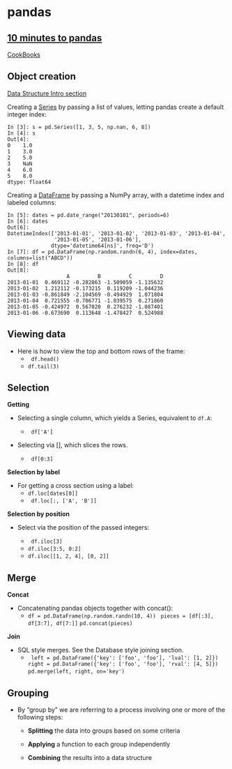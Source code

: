 # pandas

## [10 minutes to pandas](https://pandas.pydata.org/pandas-docs/stable/user_guide/10min.html)

[CookBooks](https://pandas.pydata.org/pandas-docs/stable/user_guide/cookbook.html#cookbook)

## Object creation

[Data Structure Intro section](https://pandas.pydata.org/pandas-docs/stable/user_guide/dsintro.html#dsintro)


Creating a [Series](https://pandas.pydata.org/pandas-docs/stable/reference/api/pandas.Series.html#pandas.Series) by passing a list of values, letting pandas create a default integer index:

```
In [3]: s = pd.Series([1, 3, 5, np.nan, 6, 8])
In [4]: s
Out[4]: 
0    1.0
1    3.0
2    5.0
3    NaN
4    6.0
5    8.0
dtype: float64
```

Creating a [DataFrame](https://pandas.pydata.org/pandas-docs/stable/reference/api/pandas.DataFrame.html#pandas.DataFrame) by passing a NumPy array, with a datetime index and labeled columns:

```
In [5]: dates = pd.date_range("20130101", periods=6)
In [6]: dates
Out[6]: 
DatetimeIndex(['2013-01-01', '2013-01-02', '2013-01-03', '2013-01-04',
               '2013-01-05', '2013-01-06'],
              dtype='datetime64[ns]', freq='D')
In [7]: df = pd.DataFrame(np.random.randn(6, 4), index=dates, columns=list("ABCD"))
In [8]: df
Out[8]: 
                   A         B         C         D
2013-01-01  0.469112 -0.282863 -1.509059 -1.135632
2013-01-02  1.212112 -0.173215  0.119209 -1.044236
2013-01-03 -0.861849 -2.104569 -0.494929  1.071804
2013-01-04  0.721555 -0.706771 -1.039575  0.271860
2013-01-05 -0.424972  0.567020  0.276232 -1.087401
2013-01-06 -0.673690  0.113648 -1.478427  0.524988
```

## Viewing data

* Here is how to view the top and bottom rows of the frame:
  * ` df.head()`</br>
  * `df.tail(3)`

## Selection

**Getting**

* Selecting a single column, which yields a Series, equivalent to `df.A`:
  * ` df['A']`

* Selecting via [], which slices the rows.

  * ` df[0:3]`  

**Selection by label**

* For getting a cross section using a label:
  * `df.loc[dates[0]]`
  * ` df.loc[:, ['A', 'B']]`

**Selection by position**

* Select via the position of the passed integers:

  * ` df.iloc[3]`
  * `df.iloc[3:5, 0:2]`
  * `df.iloc[[1, 2, 4], [0, 2]]`

## Merge 

**Concat**

* Concatenating pandas objects together with concat():
  * `df = pd.DataFrame(np.random.randn(10, 4))`
  ` pieces = [df[:3], df[3:7], df[7:]]`
  `pd.concat(pieces)`

**Join**

* SQL style merges. See the Database style joining section.
    * ` left = pd.DataFrame({'key': ['foo', 'foo'], 'lval': [1, 2]})`
    ` right = pd.DataFrame({'key': ['foo', 'foo'], 'rval': [4, 5]})`
    `pd.merge(left, right, on='key')`

## Grouping

* By “group by” we are referring to a process involving one or more of the following steps:

  * **Splitting** the data into groups based on some criteria

  * **Applying** a function to each group independently

  * **Combining** the results into a data structure